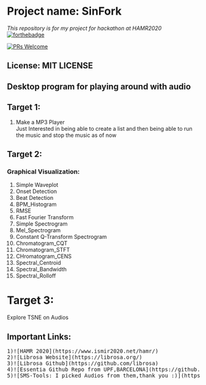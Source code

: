 # Project name: SinFork
<i>This repository is for my project for hackathon at HAMR2020</i>
[![forthebadge](https://forthebadge.com/images/badges/made-with-python.svg)](https://forthebadge.com)

[![PRs Welcome](https://img.shields.io/badge/PRs-welcome-brightgreen.svg?style=shields)](http://makeapullrequest.com)
## License: MIT LICENSE
## Desktop program for playing around with audio

## Target 1:
<ol>
<li>Make a MP3 Player</li>
  Just Interested in being able to create a list and then being able to run the music and stop the music as of now
</ol>

## Target 2:

### Graphical Visualization:
<ol>
  <li>Simple Waveplot</li>
  <li>Onset Detection</li>
  <li>Beat Detection</li>
  <li>BPM_Histogram</li>
  <li>RMSE</li>
  <li>Fast Fourier Transform</li>
  <li>Simple Spectrogram</li>
  <li>Mel_Spectrogram</li>
  <li>Constant Q-Transform Spectrogram</li>
  <li>Chromatogram_CQT</li>
  <li>Chromatogram_STFT</li>
  <li> CHromatogram_CENS</li>
  <li>Spectral_Centroid</li>
  <li>Spectral_Bandwidth</li>
  <li>Spectral_Rolloff</li>
 </ol>
 
# Target 3:
Explore TSNE on Audios


## Important Links:
<pre>
1)![HAMR 2020](https://www.ismir2020.net/hamr/)
2)![Librosa Website](https://librosa.org/)
3)![Librosa Github](https://github.com/librosa)
4)![Essentia Github Repo from UPF,BARCELONA](https://github.com/MTG/essentia)
5)![SMS-Tools: I picked Audios from them,thank you :)](https://github.com/MTG/sms-tools)
</pre>
